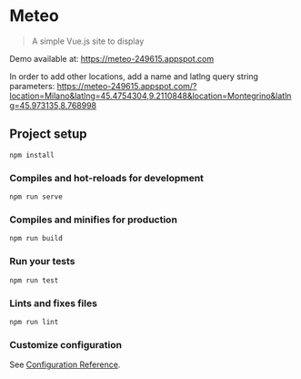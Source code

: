 # Meteo

> A simple Vue.js site to display

Demo available at: https://meteo-249615.appspot.com

In order to add other locations, add a name and latlng query string parameters:
https://meteo-249615.appspot.com/?location=Milano&latlng=45.4754304,9.2110848&location=Montegrino&latlng=45.973135,8.768998

## Project setup
```
npm install
```

### Compiles and hot-reloads for development
```
npm run serve
```

### Compiles and minifies for production
```
npm run build
```

### Run your tests
```
npm run test
```

### Lints and fixes files
```
npm run lint
```

### Customize configuration
See [Configuration Reference](https://cli.vuejs.org/config/).

